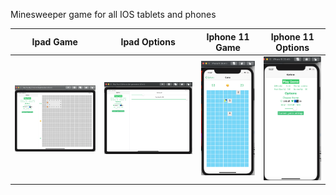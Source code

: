 Minesweeper game for all IOS tablets and phones

| Ipad Game    | Ipad Options      | Iphone 11 Game    |  Iphone 11 Options    |  
|------------|-------------|-------------|-------------|
| ![Screenshot](screenshots/IpadPro1.PNG) | ![Screenshot](screenshots/IpadPro2.PNG)| ![Screenshot](screenshots/Iphone111.PNG)| ![Screenshot](screenshots/Iphone112.PNG)| 
